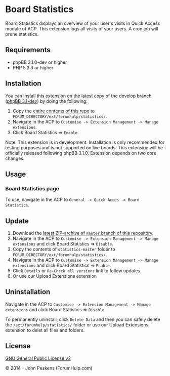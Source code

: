 Board Statistics
===========

Board Statistics displays an overview of your user's visits in Quick Access module of ACP. This extension logs all visits of your users. A cron job will prune statistics.

## Requirements
* phpBB 3.1.0-dev or higher
* PHP 5.3.3 or higher

## Installation
You can install this extension on the latest copy of the develop branch ([phpBB 3.1-dev](https://github.com/phpbb/phpbb3)) by doing the following:

1. Copy the [entire contents of this repo](https://github.com/ForumHulp/statistics/archive/master.zip) to `FORUM_DIRECTORY/ext/forumhulp/statistics/`.
2. Navigate in the ACP to `Customise -> Extension Management -> Manage extensions`.
3. Click Board Statistics => `Enable`.

Note: This extension is in development. Installation is only recommended for testing purposes and is not supported on live boards. This extension will be officially released following phpBB 3.1.0. Extension depends on two core changes.

## Usage
### Board Statistics page
To use, navigate in the ACP to `General -> Quick Acces -> Board Statistics`.


## Update
1. Download the [latest ZIP-archive of `master` branch of this repository](https://github.com/ForumHulp/statistics/archive/master.zip).
2. Navigate in the ACP to `Customise -> Extension Management -> Manage extensions` and click Board Statistics => `Disable`.
3. Copy the contents of `statistics-master` folder to `FORUM_DIRECTORY/ext/forumhulp/statistics/`.
4. Navigate in the ACP to `Customise -> Extension Management -> Manage extensions` and click Board Statistics => `Enable`.
5. Click `Details` or `Re-Check all versions` link to follow updates.
6. Or use our Upload Extensions extension

## Uninstallation
Navigate in the ACP to `Customise -> Extension Management -> Manage extensions` and click Board Statistics => `Disable`.

To permanently uninstall, click `Delete Data` and then you can safely delete the `/ext/forumhulp/statistics/` folder or use our Upload Extensions extension to delet all files and folders.

## License
[GNU General Public License v2](http://opensource.org/licenses/GPL-2.0)

© 2014 - John Peskens (ForumHulp.com)
